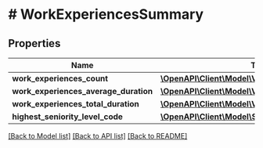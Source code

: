 # # WorkExperiencesSummary

## Properties

Name | Type | Description | Notes
------------ | ------------- | ------------- | -------------
**work_experiences_count** | [**\OpenAPI\Client\Model\ValidatedIntegerValueModel**](ValidatedIntegerValueModel.md) |  | [optional]
**work_experiences_average_duration** | [**\OpenAPI\Client\Model\ValidatedIntegerValueModel**](ValidatedIntegerValueModel.md) |  | [optional]
**work_experiences_total_duration** | [**\OpenAPI\Client\Model\ValidatedIntegerValueModel**](ValidatedIntegerValueModel.md) |  | [optional]
**highest_seniority_level_code** | [**\OpenAPI\Client\Model\SeniorityLevelCode**](SeniorityLevelCode.md) |  | [optional]

[[Back to Model list]](../../README.md#models) [[Back to API list]](../../README.md#endpoints) [[Back to README]](../../README.md)
